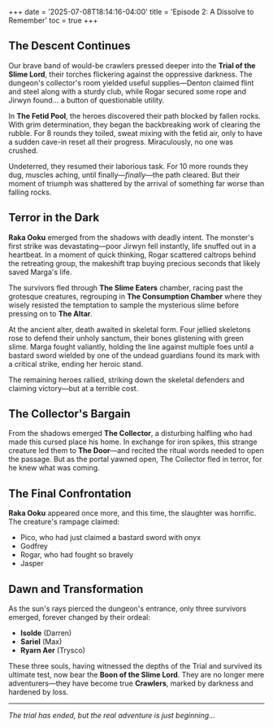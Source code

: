 +++
date = '2025-07-08T18:14:16-04:00'
title = 'Episode 2: A Dissolve to Remember'
toc = true
+++

## The Descent Continues

Our brave band of would-be crawlers pressed deeper into the **Trial of the Slime Lord**, their torches flickering against the oppressive darkness. The dungeon's collector's room yielded useful supplies—Denton claimed flint and steel along with a sturdy club, while Rogar secured some rope and Jirwyn found... a button of questionable utility.

In **The Fetid Pool**, the heroes discovered their path blocked by fallen rocks. With grim determination, they began the backbreaking work of clearing the rubble. For 8 rounds they toiled, sweat mixing with the fetid air, only to have a sudden cave-in reset all their progress. Miraculously, no one was crushed.

Undeterred, they resumed their laborious task. For 10 more rounds they dug, muscles aching, until finally—*finally*—the path cleared. But their moment of triumph was shattered by the arrival of something far worse than falling rocks.

## Terror in the Dark

**Raka Ooku** emerged from the shadows with deadly intent. The monster's first strike was devastating—poor Jirwyn fell instantly, life snuffed out in a heartbeat. In a moment of quick thinking, Rogar scattered caltrops behind the retreating group, the makeshift trap buying precious seconds that likely saved Marga's life.

The survivors fled through **The Slime Eaters** chamber, racing past the grotesque creatures, regrouping in **The Consumption Chamber** where they wisely resisted the temptation to sample the mysterious slime before pressing on to **The Altar**.

At the ancient alter, death awaited in skeletal form. Four jellied skeletons rose to defend their unholy sanctum, their bones glistening with green slime. Marga fought valiantly, holding the line against multiple foes until a bastard sword wielded by one of the undead guardians found its mark with a critical strike, ending her heroic stand.

The remaining heroes rallied, striking down the skeletal defenders and claiming victory—but at a terrible cost.

## The Collector's Bargain

From the shadows emerged **The Collector**, a disturbing halfling who had made this cursed place his home. In exchange for iron spikes, this strange creature led them to **The Door**—and recited the ritual words needed to open the passage. But as the portal yawned open, The Collector fled in terror, for he knew what was coming.

## The Final Confrontation

**Raka Ooku** appeared once more, and this time, the slaughter was horrific. The creature's rampage claimed:
- Pico, who had just claimed a bastard sword with onyx
- Godfrey
- Rogar, who had fought so bravely
- Jasper

## Dawn and Transformation

As the sun's rays pierced the dungeon's entrance, only three survivors emerged, forever changed by their ordeal:
- **Isolde** (Darren)
- **Sariel** (Max)  
- **Ryarn Aer** (Trysco)

These three souls, having witnessed the depths of the Trial and survived its ultimate test, now bear the **Boon of the Slime Lord**. They are no longer mere adventurers—they have become true **Crawlers**, marked by darkness and hardened by loss.

---

*The trial has ended, but the real adventure is just beginning...*